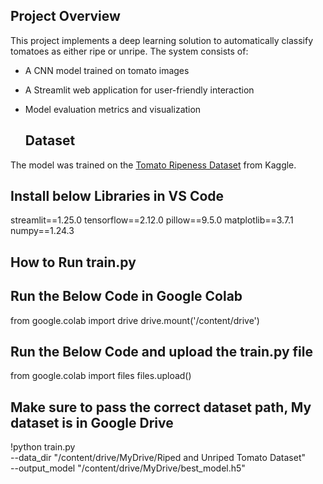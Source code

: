 ## Project Overview

This project implements a deep learning solution to automatically classify tomatoes as either ripe or unripe. The system consists of:

- A CNN model trained on tomato images
- A Streamlit web application for user-friendly interaction
- Model evaluation metrics and visualization

  ## Dataset

The model was trained on the [Tomato Ripeness Dataset](https://www.kaggle.com/datasets/sumn2u/riped-and-unriped-tomato-dataset?resource=download) from Kaggle.


## Install below Libraries in VS Code
streamlit==1.25.0
tensorflow==2.12.0
pillow==9.5.0
matplotlib==3.7.1
numpy==1.24.3


## How to Run train.py

## Run the Below Code in Google Colab

from google.colab import drive
drive.mount('/content/drive')

## Run the Below Code and upload the train.py file

from google.colab import files
files.upload()

## Make sure to pass the correct dataset path, My dataset is in Google Drive
 
!python train.py \
    --data_dir "/content/drive/MyDrive/Riped and Unriped Tomato Dataset" \
    --output_model "/content/drive/MyDrive/best_model.h5"
